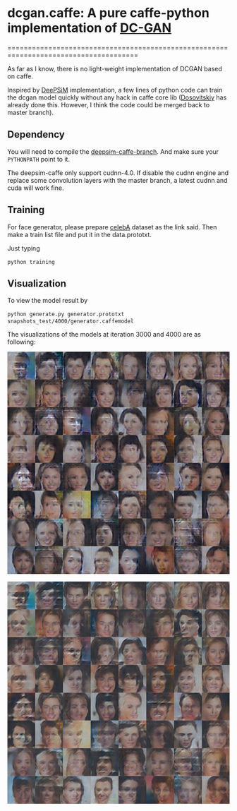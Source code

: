 # dcgan.caffe: A pure caffe-python implementation of [DC-GAN](https://github.com/soumith/dcgan.torch)
======================================================================================

As far as I know, there is no light-weight implementation of DCGAN based on caffe.

Inspired by [DeePSiM](http://lmb.informatik.uni-freiburg.de/resources/binaries/arxiv2016_alexnet_inversion_with_gans/release_deepsim_v0.5.zip) implementation, a few lines of python code can train the dcgan model quickly without any hack in caffe core lib ([Dosovitskiy](https://github.com/dosovits/caffe-fr-chairs/tree/deepsim) has already done this. However, I think the code could be merged back to master branch).

## Dependency
You will need to compile the [deepsim-caffe-branch](https://github.com/dosovits/caffe-fr-chairs/tree/deepsim). And make sure your `PYTHONPATH` point to it.

The deepsim-caffe only support cudnn-4.0. If disable the cudnn engine and replace some convolution layers with the master branch, a latest cudnn and cuda will work fine.

## Training
For face generator, please prepare [celebA](https://github.com/soumith/dcgan.torch#11-train-a-face-generator-using-the-celeb-a-dataset) dataset as the link said. Then make a train list file and put it in the data.prototxt.

Just typing
```
python training
```

## Visualization
To view the model result by
```
python generate.py generator.prototxt snapshots_test/4000/generator.caffemodel
```

The visualizations of the models at iteration 3000 and 4000 are as following:

![3000](output/iter_3000.png)

![4000](output/iter_4000.png)
